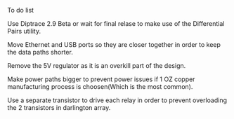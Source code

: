 To do list

Use Diptrace 2.9 Beta or wait for final relase to make use of the Differential Pairs utility. 

Move Ethernet and USB ports so they are closer together in order to keep the data paths shorter.

Remove the 5V regulator as it is an overkill part of the design. 

Make power paths bigger to prevent power issues if 1 OZ copper manufacturing process is choosen(Which is the most common). 

Use a separate transistor to drive each relay in order to prevent overloading the 2 transistors in darlington array.
